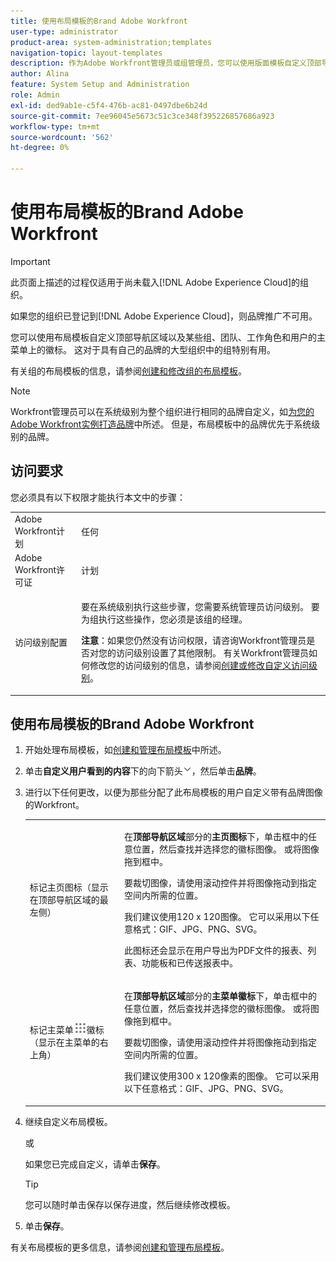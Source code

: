 ```yaml
---
title: 使用布局模板的Brand Adobe Workfront
user-type: administrator
product-area: system-administration;templates
navigation-topic: layout-templates
description: 作为Adobe Workfront管理员或组管理员，您可以使用版面模板自定义顶部导航区域以及某些组、团队、工作角色和用户的主菜单中的徽标。 这对于具有自己的品牌的大型组织中的组特别有用。
author: Alina
feature: System Setup and Administration
role: Admin
exl-id: ded9ab1e-c5f4-476b-ac81-0497dbe6b24d
source-git-commit: 7ee96045e5673c51c3ce348f395226857686a923
workflow-type: tm+mt
source-wordcount: '562'
ht-degree: 0%

---
```


# 使用布局模板的Brand Adobe Workfront

>[!IMPORTANT]
>
>此页面上描述的过程仅适用于尚未载入[!DNL Adobe Experience Cloud]的组织。
>
> 如果您的组织已登记到[!DNL Adobe Experience Cloud]，则品牌推广不可用。

您可以使用布局模板自定义顶部导航区域以及某些组、团队、工作角色和用户的主菜单上的徽标。 这对于具有自己的品牌的大型组织中的组特别有用。

有关组的布局模板的信息，请参阅[创建和修改组的布局模板](../../../administration-and-setup/manage-groups/work-with-group-objects/create-and-modify-a-groups-layout-templates.md)。

>[!NOTE]
>
>Workfront管理员可以在系统级别为整个组织进行相同的品牌自定义，如[为您的Adobe Workfront实例打造品牌](../../../administration-and-setup/customize-workfront/brand-workfront/brand-your-workfront-instance.md)中所述。 但是，布局模板中的品牌优先于系统级别的品牌。
><!--
>Maybe add a section about deleting these 2 settings to revert to default branding?
>-->

## 访问要求

您必须具有以下权限才能执行本文中的步骤：

<table style="table-layout:auto"> 
 <col> 
 <col> 
 <tbody> 
  <tr> 
   <td role="rowheader">Adobe Workfront计划</td> 
   <td>任何</td> 
  </tr> 
  <tr> 
   <td role="rowheader">Adobe Workfront许可证</td> 
   <td>计划</td> 
  </tr> 
  <tr> 
   <td role="rowheader">访问级别配置</td> 
   <td> <p>要在系统级别执行这些步骤，您需要系统管理员访问级别。
要为组执行这些操作，您必须是该组的经理。</p> <p><b>注意</b>：如果您仍然没有访问权限，请咨询Workfront管理员是否对您的访问级别设置了其他限制。 有关Workfront管理员如何修改您的访问级别的信息，请参阅<a href="../../../administration-and-setup/add-users/configure-and-grant-access/create-modify-access-levels.md" class="MCXref xref">创建或修改自定义访问级别</a>。</p> </td> 
  </tr> 
 </tbody> 
</table>

## 使用布局模板的Brand Adobe Workfront

1. 开始处理布局模板，如[创建和管理布局模板](../../../administration-and-setup/customize-workfront/use-layout-templates/create-and-manage-layout-templates.md)中所述。
1. 单击&#x200B;**自定义用户看到的内容**&#x200B;下的向下箭头![](assets/dropdown-arrow.png)，然后单击&#x200B;**品牌**。
1. 进行以下任何更改，以便为那些分配了此布局模板的用户自定义带有品牌图像的Workfront。

   <table style="table-layout:auto"> 
    <col> 
    <col> 
    <tbody> 
     <tr> 
      <td role="rowheader"> <p>标记主页图标<span style="font-weight: normal;">（显示在顶部导航区域的最左侧）</span></p> </td> 
      <td> <p>在<strong>顶部导航区域</strong>部分的<strong>主页图标</strong>下，单击框中的任意位置，然后查找并选择您的徽标图像。 或将图像拖到框中。</p> <p>要裁切图像，请使用滚动控件并将图像拖动到指定空间内所需的位置。</p> <p>我们建议使用120 x 120图像。 它可以采用以下任意格式：GIF、JPG、PNG、SVG。</p> <p>此图标还会显示在用户导出为PDF文件的报表、列表、功能板和已传送报表中。</p> </td> 
     </tr> 
     <tr> 
      <td role="rowheader"> <p>标记主菜单<img src="assets/main-menu-icon.png">徽标<span style="font-weight: normal;">（显示在主菜单的右上角）</span></p> </td> 
      <td> <p> <p> <p>在<strong>顶部导航区域</strong>部分的<strong>主菜单徽标</strong>下，单击框中的任意位置，然后查找并选择您的徽标图像。 或将图像拖到框中。</p> <p>要裁切图像，请使用滚动控件并将图像拖动到指定空间内所需的位置。</p> <p>我们建议使用300 x 120像素的图像。 它可以采用以下任意格式：GIF、JPG、PNG、SVG。</p> </p> </p> </td> 
     </tr> 
    </tbody> 
   </table>

1. 继续自定义布局模板。

   或

   如果您已完成自定义，请单击&#x200B;**保存**。

   >[!TIP]
   >
   >您可以随时单击保存以保存进度，然后继续修改模板。

1. 单击&#x200B;**保存**。

有关布局模板的更多信息，请参阅[创建和管理布局模板](../../../administration-and-setup/customize-workfront/use-layout-templates/create-and-manage-layout-templates.md)。
